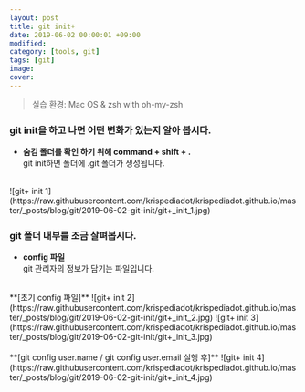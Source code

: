 ```yaml
---
layout: post
title: git init+
date: 2019-06-02 00:00:01 +09:00
modified: 
category: [tools, git]
tags: [git]
image: 
cover: 
---
```


>실습 환경: Mac OS & zsh with oh-my-zsh

### git init을 하고 나면 어떤 변화가 있는지 알아 봅시다.

- **숨김 폴더를 확인 하기 위해 command + shift + . <br>**
git init하면 폴더에 .git 폴더가 생성됩니다. 
<br>
![git+ init 1](https://raw.githubusercontent.com/krispediadot/krispediadot.github.io/master/_posts/blog/git/2019-06-02-git-init/git+_init_1.jpg)

### git 폴더 내부를 조금 살펴봅시다. 

- **config 파일**<br>
git 관리자의 정보가 담기는 파일입니다. <br>
<br>
**[초기 config 파일]**
![git+ init 2](https://raw.githubusercontent.com/krispediadot/krispediadot.github.io/master/_posts/blog/git/2019-06-02-git-init/git+_init_2.jpg)
![git+ init 3](https://raw.githubusercontent.com/krispediadot/krispediadot.github.io/master/_posts/blog/git/2019-06-02-git-init/git+_init_3.jpg)
<br><br>
**[git config user.name / git config user.email 실행 후]**
![git+ init 4](https://raw.githubusercontent.com/krispediadot/krispediadot.github.io/master/_posts/blog/git/2019-06-02-git-init/git+_init_4.jpg)